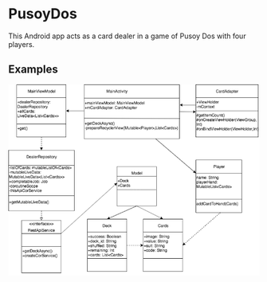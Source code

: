 # PusoyDos
This Android app acts as a card dealer in a game of Pusoy Dos with four players.
## Examples
![Alt text](/screensamples/PusoyDosClassDiagram.png?raw=true "Optional Title")
